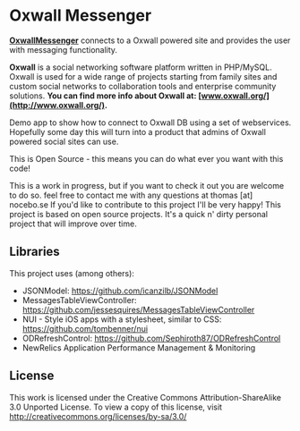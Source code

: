 Oxwall Messenger
========================

  <script id='fbrd7vq'>(function(i){var f,s=document.getElementById(i);f=document.createElement('iframe');f.src='//api.flattr.com/button/view/?uid=tochman&button=compact&url=http%3A%2F%2Ftochman.github.io%2FOxwallMessenger%2F';f.title='Flattr';f.height=20;f.width=110;f.style.borderWidth=0;s.parentNode.insertBefore(f,s);})('fbrd7vq');</script>

**[OxwallMessenger](http://tochman.github.io/OxwallMessenger/)** connects to a Oxwall powered site and provides the user with messaging functionality.

**Oxwall** is a social networking software platform written in PHP/MySQL. Oxwall is used for a wide range of projects starting from family sites and custom social networks to collaboration tools and enterprise community solutions. **You can find more info about Oxwall at: [www.oxwall.org/](http://www.oxwall.org/).** 


Demo app to show how to connect to Oxwall DB using a set of webservices. Hopefully some day this will turn into a product that admins of Oxwall powered social sites can use. 

This is Open Source - this means you can do what ever you want with this code! 

This is a work in progress, but if you want to check it out you are welcome to do so. feel free to contact me with any questions at thomas [at] nocebo.se If you'd like to contribute to this project I'll be very happy! This project is based on open source projects. It's a quick n' dirty personal project that will improve over time.

Libraries
--------------
This project uses (among others):

- JSONModel: https://github.com/icanzilb/JSONModel
- MessagesTableViewController: https://github.com/jessesquires/MessagesTableViewController 
- NUI - Style iOS apps with a stylesheet, similar to CSS: https://github.com/tombenner/nui
- ODRefreshControl: https://github.com/Sephiroth87/ODRefreshControl
- NewRelics Application Performance Management & Monitoring


License
--------------
This work is licensed under the Creative Commons Attribution-ShareAlike 3.0 Unported License. To view a copy of this license, visit http://creativecommons.org/licenses/by-sa/3.0/


  <script id='fbrd7vq'>(function(i){var f,s=document.getElementById(i);f=document.createElement('iframe');f.src='//api.flattr.com/button/view/?uid=tochman&button=compact&url=http%3A%2F%2Ftochman.github.io%2FOxwallMessenger%2F';f.title='Flattr';f.height=20;f.width=110;f.style.borderWidth=0;s.parentNode.insertBefore(f,s);})('fbrd7vq');</script>


